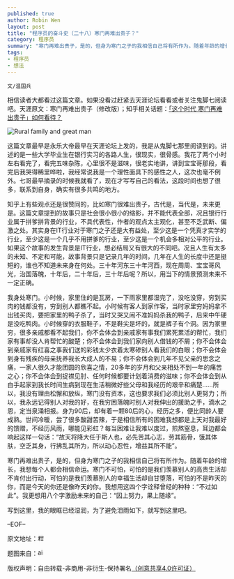```yaml
---
published: true
author: Robin Wen
layout: post
title: "程序员的奋斗史（二十八）寒门再难出贵子？"
category: 程序员
summary: "寒门再难出贵子，是的，但身为寒门之子的我相信自己将有所作为。随着年龄的增长，我想每个人都会相信命运。寒门不可怕，可怕的是我们羡慕别人的高贵生活却不肯付出行动，可怕的是我们羡慕别人的幸福生活却自甘堕落，可怕的不是昨天的你，而是今天的你还是像昨天的你。我想用这四个字诠释曾经的种种：“不过如此”。我更想用八个字激励未来的自己：“因上努力，果上随缘”。"
tags: 
- 程序员
- 想法
---
```


`文/温国兵`

相信读者大都看过这篇文章。如果没看过赶紧去天涯论坛看看或者关注鬼脚七阅读吧。天涯原文：寒门再难出贵子（修改版）；知乎相关话题：<a href="http://www.zhihu.com/question/21358190" target="_blank">「这个时代 寒门再难出贵子」如何看待？</a>

![Rural family and great man](http://i.imgur.com/pZl5Bv1.jpg)

这篇文章最早是永乐大帝最早在天涯论坛上发的，我是从鬼脚七那里阅读到的。讲述的是一些大学毕业生在银行实习的各路人生，很现实，很骨感。我花了两个小时左右看完了，看完五味杂陈，心里很不是滋味，很老实地讲，讲到宝宝哥那段，看完后我哭得稀里哗啦，我经常说我是一个理性面具下的感性之人，这次也毫不例外。七哥最早摘录的时候我就看了，现在才写写自己的看法，这段时间也想了很多，联系到自身，确实有很多共鸣的地方。

知乎上有些观点还是很赞同的，比如寒门很难出贵子，古代是，当代是，未来更是。这篇文章提到的故事只是社会很小很小的缩影，并不能代表全部，况且银行行业属于拼爹拼背景的行业，不具代表性，作者的观点太主观化，甚至不乏武断、偏激之处。其实身在IT行业对于寒门之子还是大有益处，至少这是一个凭真才实学的行业，至少这是一个几乎不用拼爹的行业，至少这是一个机会多相对公平的行业。如果这个故事的发生背景是IT行业，想必结局又有很大的不同吧。况且人生有太多的未知、不定和可能，故事背景只是记录几年的时间，几年在人生的长度中还是挺短的，谁也不知道未来身在何处。三十年河东三十年河西，现在周周、宝宝哥风光，治国落魄，十年后，二十年后，三十年后呢？所以，用当下的情景预测未来不一定正确。

我身处寒门。小时候，家里住的是瓦房，一下雨家里都湿完了，没吃没穿，穷到买肉的钱都没有，穷到别人都瞧不起。小时候有客人到家作客，当时家里穷妈妈拿不出钱买肉，要把家里的鸭子杀了，当时又哭又闹不准妈妈杀我的鸭子，后来中午硬是没吃鸭肉。小时候穿的衣服鞋子，不是鞋尖是坏的，就是裤子有个洞。因为家里穷，很多亲戚都看不起我们，你不会体会到亲戚家有事我们累死累活的帮忙，我们家有事却没人肯帮忙的酸楚；你不会体会到我们家向别人借钱的不屑；你不会体会到亲戚家有红喜之事我们送的彩钱太少衣着太寒碜别人看我们的白眼；你不会体会到身有残疾的母亲抚养我长大成人的不易；你不会体会到几年不见父亲的思念之痛，一家人很久才能团圆的欣喜之情，20多年的岁月和父亲相处不到一年的痛苦之心；你不会体会到捉襟见肘、任何时候都要计划着消费的滋味；你不会体会到从白手起家到我长时间生病到现在生活稍微好些父母和我经历的艰辛和痛楚……所以，我没有理由松懈和放纵，寒门没有资本，这也要求我们必须比别人更努力；所以，我永远记得别人对我的好，在我穷困落魄时别人对我伸出的援助之手，滴水之恩，定当泉涌相报。身为90后，却有着一颗80后的心，经历之多，便比同龄人要成熟。世间冷暖，尝了很多酸甜苦辣，于是相信所有的困难我想都是上天对我最好的馈赠，不经历风雨，哪能见彩虹？每当困难让我难以度过，煎熬窒息，耳边都会响起这样一句话：“故天将降大任于斯人也，必先苦其心志，劳其筋骨，饿其体肤，空乏其身，行拂乱其所为，所以动心忍性，增益其所不能”。

寒门再难出贵子，是的，但身为寒门之子的我相信自己将有所作为。随着年龄的增长，我想每个人都会相信命运。寒门不可怕，可怕的是我们羡慕别人的高贵生活却不肯付出行动，可怕的是我们羡慕别人的幸福生活却自甘堕落，可怕的不是昨天的你，而是今天的你还是像昨天的你。我想用这四个字诠释曾经的种种：“不过如此”。我更想用八个字激励未来的自己：“因上努力，果上随缘”。

写到这里，我的眼眶已经湿润，为了避免泪雨如下，就写到这里吧。

–EOF–

原文地址：<a href="http://blog.csdn.net/justdb/article/details/10257641" target="_blank"><img src="http://i.imgur.com/BROigUO.jpg" title="程序员的奋斗史（二十八）寒门再难出贵子？" height="16px" width="16px" border="0" alt="程序员的奋斗史（二十八）寒门再难出贵子？" /></a>

题图来自：<a href="http://airsama.blogspot.jp/2014/03/blog-post_3.html" target="_blank"><img src="http://i.imgur.com/B1pMTMN.png" title="airsama" height="16px" width="16px" border="0" alt="airsama" /></a>

版权声明：自由转载-非商用-非衍生-保持署名<a href="http://creativecommons.org/licenses/by-nc-nd/4.0/deed.zh" target="_blank">（创意共享4.0许可证）</a>
